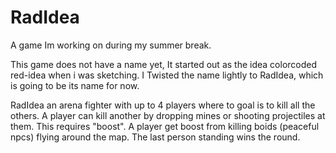 # RadIdea
A game Im working on during my summer break.

This game does not have a name yet, It started out as the idea colorcoded red-idea when i was sketching. 
I Twisted the name lightly to RadIdea, which is going to be its name for now.

RadIdea an arena fighter with up to 4 players where to goal is to kill all the others. 
A player can kill another by dropping mines or shooting projectiles at them. This requires "boost".
A player get boost from killing boids (peaceful npcs) flying around the map. The last person standing wins the round.
